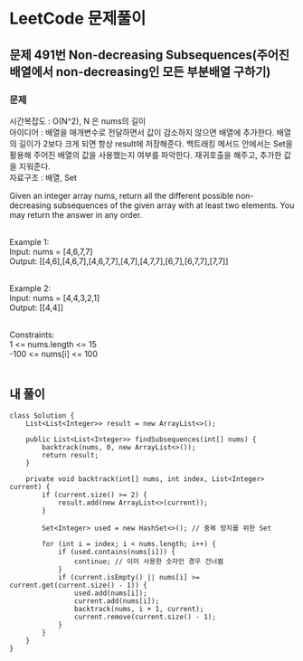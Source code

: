 # LeetCode 문제풀이

## 문제 491번 Non-decreasing Subsequences(주어진 배열에서 non-decreasing인 모든 부분배열 구하기)

### 문제<br>
시간복잡도 : O(N^2), N 은 nums의 길이<br>
아이디어 : 배열을 매개변수로 전달하면서 값이 감소하지 않으면 배열에 추가한다. 배열의 길이가 2보다 크게 되면 항상 result에 저장해준다. 백트래킹 메서드 안에서는 Set을 활용해 주어진 배열의 값을 사용했는지 여부를 파악한다. 재귀호출을 해주고, 추가한 값을 지워준다.<br>
자료구조 : 배열, Set<br>

Given an integer array nums, return all the different possible non-decreasing subsequences of the given array with at least two elements. You may return the answer in any order.<br><br> 

Example 1:<br>
Input: nums = [4,6,7,7]<br>
Output: [[4,6],[4,6,7],[4,6,7,7],[4,7],[4,7,7],[6,7],[6,7,7],[7,7]]<br><br>

Example 2:<br>
Input: nums = [4,4,3,2,1]<br>
Output: [[4,4]]<br><br> 

Constraints:<br>
1 <= nums.length <= 15<br>
-100 <= nums[i] <= 100<br><br>

## 내 풀이
```
class Solution {
    List<List<Integer>> result = new ArrayList<>();

    public List<List<Integer>> findSubsequences(int[] nums) {
        backtrack(nums, 0, new ArrayList<>());
        return result;
    }

    private void backtrack(int[] nums, int index, List<Integer> current) {
        if (current.size() >= 2) {
            result.add(new ArrayList<>(current));
        }

        Set<Integer> used = new HashSet<>(); // 중복 방지를 위한 Set

        for (int i = index; i < nums.length; i++) {
            if (used.contains(nums[i])) {
                continue; // 이미 사용한 숫자인 경우 건너뜀
            }
            if (current.isEmpty() || nums[i] >= current.get(current.size() - 1)) {
                used.add(nums[i]);
                current.add(nums[i]);
                backtrack(nums, i + 1, current);
                current.remove(current.size() - 1);
            }
        }
    }
}

```